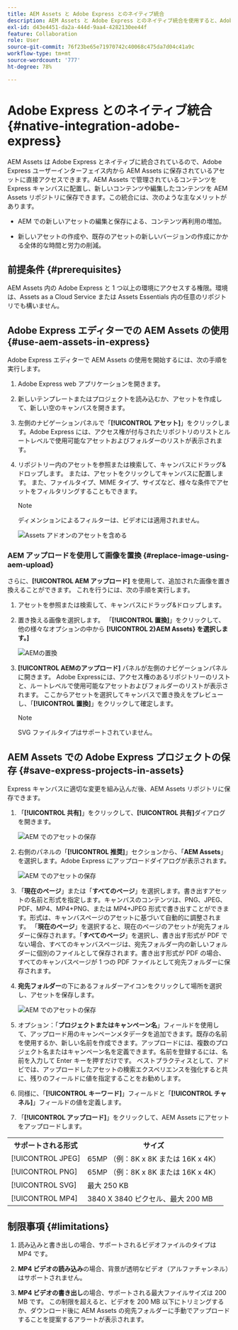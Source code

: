 ```yaml
---
title: AEM Assets と Adobe Express とのネイティブ統合
description: AEM Assets と Adobe Express とのネイティブ統合を使用すると、Adobe Express ユーザーインターフェイス内から AEM Assets に保存されているアセットに直接アクセスできます。
exl-id: d43e4451-da2a-444d-9aa4-4282130ee44f
feature: Collaboration
role: User
source-git-commit: 76f23be65e71970742c40068c475da7d04c41a9c
workflow-type: tm+mt
source-wordcount: '777'
ht-degree: 78%

---
```


# Adobe Express とのネイティブ統合 {#native-integration-adobe-express}

AEM Assets は Adobe Express とネイティブに統合されているので、Adobe Express ユーザーインターフェイス内から AEM Assets に保存されているアセットに直接アクセスできます。AEM Assets で管理されているコンテンツを Express キャンバスに配置し、新しいコンテンツや編集したコンテンツを AEM Assets リポジトリに保存できます。この統合には、次のような主なメリットがあります。

* AEM での新しいアセットの編集と保存による、コンテンツ再利用の増加。

* 新しいアセットの作成や、既存のアセットの新しいバージョンの作成にかかる全体的な時間と労力の削減。

## 前提条件 {#prerequisites}

AEM Assets 内の Adobe Express と 1 つ以上の環境にアクセスする権限。環境は、Assets as a Cloud Service または Assets Essentials 内の任意のリポジトリでも構いません。

## Adobe Express エディターでの AEM Assets の使用 {#use-aem-assets-in-express}

Adobe Express エディターで AEM Assets の使用を開始するには、次の手順を実行します。

1. Adobe Express web アプリケーションを開きます。

2. 新しいテンプレートまたはプロジェクトを読み込むか、アセットを作成して、新しい空のキャンバスを開きます。

3. 左側のナビゲーションパネルで「**[!UICONTROL アセット]**」をクリックします。Adobe Express には、アクセス権が付与されたリポジトリのリストとルートレベルで使用可能なアセットおよびフォルダーのリストが表示されます。

4. リポジトリー内のアセットを参照または検索して、キャンバスにドラッグ&amp;ドロップします。 または、アセットをクリックしてキャンバスに配置します。 また、ファイルタイプ、MIME タイプ、サイズなど、様々な条件でアセットをフィルタリングすることもできます。

   >[!NOTE]
   >
   >ディメンションによるフィルターは、ビデオには適用されません。

   ![Assets アドオンのアセットを含める](assets/adobe-express-native-integration.png)

### AEM アップロードを使用して画像を置換 {#replace-image-using-aem-upload}

さらに、**[!UICONTROL AEM アップロード]** を使用して、追加された画像を置き換えることができます。 これを行うには、次の手順を実行します。

1. アセットを参照または検索して、キャンバスにドラッグ&amp;ドロップします。

1. 置き換える画像を選択します。 「**[!UICONTROL 置換]**」をクリックして、他の様々なオプションの中から **[!UICONTROL 2}AEM Assets} を選択します。]**

   ![AEMの置換 ](assets/aem-replace.png)

1. **[!UICONTROL AEMのアップロード]** パネルが左側のナビゲーションパネルに開きます。 Adobe Expressには、アクセス権のあるリポジトリーのリストと、ルートレベルで使用可能なアセットおよびフォルダーのリストが表示されます。 ここからアセットを選択してキャンバスで置き換えをプレビューし、「**[!UICONTROL 置換]**」をクリックして確定します。

   >[!NOTE]
   >
   > SVG ファイルタイプはサポートされていません。

## AEM Assets での Adobe Express プロジェクトの保存 {#save-express-projects-in-assets}

Express キャンバスに適切な変更を組み込んだ後、AEM Assets リポジトリに保存できます。

1. 「**[!UICONTROL 共有]**」をクリックして、**[!UICONTROL 共有]**&#x200B;ダイアログを開きます。

   ![AEM でのアセットの保存](assets/adobe-express-share.png)

2. 右側のパネルの「**[!UICONTROL 推奨]**」セクションから、「**AEM Assets**」を選択します。Adobe Express にアップロードダイアログが表示されます。

   ![AEM でのアセットの保存](assets/adobe-express-aem.png)

3. 「**現在のページ**」または「**すべてのページ**」を選択します。書き出すアセットの名前と形式を指定します。キャンバスのコンテンツは、PNG、JPEG、PDF、MP4、MP4+PNG、または MP4+JPEG 形式で書き出すことができます。形式は、キャンバスページのアセットに基づいて自動的に調整されます。
「**現在のページ**」を選択すると、現在のページのアセットが宛先フォルダーに保存されます。「**すべてのページ**」を選択し、書き出す形式が PDF でない場合、すべてのキャンバスページは、宛先フォルダー内の新しいフォルダーに個別のファイルとして保存されます。書き出す形式が PDF の場合、すべてのキャンバスページが 1 つの PDF ファイルとして宛先フォルダーに保存されます。

4. **宛先フォルダー**&#x200B;の下にあるフォルダーアイコンをクリックして場所を選択し、アセットを保存します。

   ![AEM でのアセットの保存](/help/assets/assets/page-selection-and-destination-folder.svg)

5. オプション：「**プロジェクトまたはキャンペーン名**」フィールドを使用して、アップロード用のキャンペーンメタデータを追加できます。既存の名前を使用するか、新しい名前を作成できます。アップロードには、複数のプロジェクト名またはキャンペーン名を定義できます。名前を登録するには、名前を入力して Enter キーを押すだけです。
ベストプラクティスとして、アドビでは、アップロードしたアセットの検索エクスペリエンスを強化すると共に、残りのフィールドに値を指定することをお勧めします。

6. 同様に、「**[!UICONTROL キーワード]**」フィールドと「**[!UICONTROL チャネル]**」フィールドの値を定義します。

7. 「**[!UICONTROL アップロード]**」をクリックして、AEM Assets にアセットをアップロードします。

<table> 
    <tbody>
     <tr>
      <th><strong>サポートされる形式</strong></th>
      <th><strong>サイズ</strong></th>
     </tr>
    </tr>
    <tr>
        <td>[!UICONTROL JPEG]</td>
        <td> 65MP （例：8K x 8K または 16K x 4K） </td>
    </tr>
    <tr>
        <td>[!UICONTROL PNG]</td>
        <td> 65MP （例：8K x 8K または 16K x 4K） </td>
    </tr>
    <tr>
        <td>[!UICONTROL SVG]</td>
        <td> 最大 250 KB</td>
    </tr>
    <tr>
        <td>[!UICONTROL MP4]</td>
        <td> 3840 X 3840 ピクセル、最大 200 MB</td>
    </tr>
    </tbody>
</table>

## 制限事項 {#limitations}

1. 読み込みと書き出しの場合、サポートされるビデオファイルのタイプは MP4 です。

2. **MP4 ビデオの読み込み**&#x200B;の場合、背景が透明なビデオ（アルファチャンネル）はサポートされません。
   <!--
   1. The maximum file size supported is 200 MB. If this limit exceeds, an alert message displays.
   2. The maximum supported resolution is 3840 X 3840 pixels.
   3. Videos with transparent backgrounds (alpha channel) are not supported.
   -->

3. **MP4 ビデオの書き出し**&#x200B;の場合、サポートされる最大ファイルサイズは 200 MB です。 この制限を超えると、ビデオを 200 MB 以下にトリミングするか、ダウンロード後に AEM Assets の宛先フォルダーに手動でアップロードすることを提案するアラートが表示されます。



